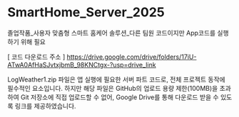 # SmartHome_Server_2025
졸업작품_사용자 맞춤형 스마트 홈케어 솔루션_다른 팀원 코드이지만 App코드를 실행하기 위해 필요

[ 코드 다운로드 주소 ]
https://drive.google.com/drive/folders/17iU-ATwA0AfHaSJvtxjbmB_98KNCtgx-?usp=drive_link

LogWeather1.zip 파일은 앱 실행에 필요한 서버 파트 코드로, 전체 프로젝트 동작에 필수적인 요소입니다.
하지만 해당 파일은 GitHub의 업로드 용량 제한(100MB)을 초과하여 Git 저장소에 직접 업로드할 수 없어,
Google Drive를 통해 다운로드 받을 수 있도록 링크를 제공하였습니다.
